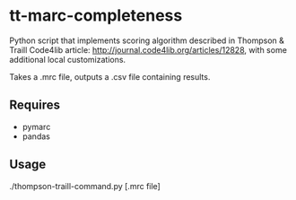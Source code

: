 # tt-marc-completeness

Python script that implements scoring algorithm described in Thompson & Traill Code4lib article: http://journal.code4lib.org/articles/12828, with some additional local customizations.

Takes a .mrc file, outputs a .csv file containing results.

## Requires
- pymarc
- pandas

## Usage

./thompson-traill-command.py [.mrc file]

